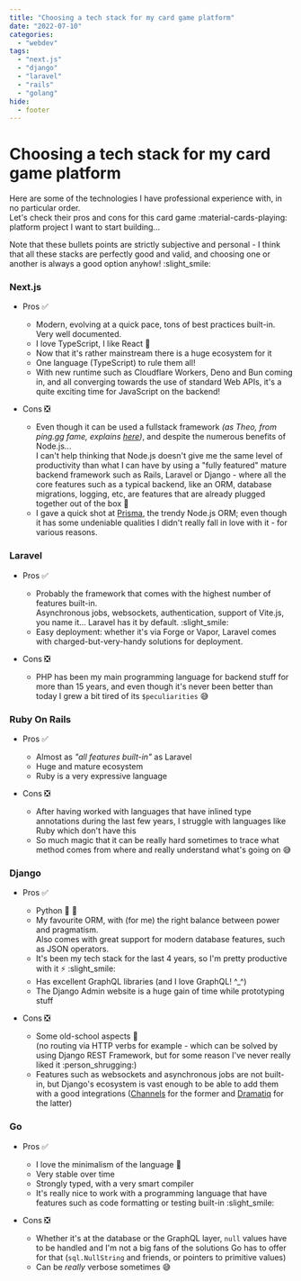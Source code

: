 ```yaml
---
title: "Choosing a tech stack for my card game platform"
date: "2022-07-10"
categories:
  - "webdev"
tags:
  - "next.js"
  - "django"
  - "laravel"
  - "rails"
  - "golang"
hide:
  - footer
---
```


# Choosing a tech stack for my card game platform

Here are some of the technologies I have professional experience with, in no particular order.  
Let's check their pros and cons for this card game :material-cards-playing: platform project I want to start building...

Note that these bullets points are strictly subjective and personal - I think that all these stacks are perfectly good
and valid, and choosing one or another is always a good option anyhow! :slight_smile:

### Next.js

* Pros :white_check_mark:
    - Modern, evolving at a quick pace, tons of best practices built-in. Very well documented.
    - I love TypeScript, I like React :slightly_smiling_face:
    - Now that it's rather mainstream there is a huge ecosystem for it
    - One language (TypeScript) to rule them all!
    - With new runtime such as Cloudflare Workers, Deno and Bun coming in,
      and all converging towards the use of standard Web APIs, it's a quite exciting time for JavaScript 
      on the backend!
    
* Cons :negative_squared_cross_mark:
    - Even though it can be used a fullstack framework
      _(as Theo, from ping.gg fame, explains [here](https://youtu.be/2cB5Fh46Vi4))_,
      and despite the numerous benefits of Node.js...  
      I can't help thinking that Node.js doesn't give me the same level of productivity than what I can have by
      using a "fully featured" mature backend framework such as Rails, Laravel or Django -
      where all the core features such as a typical backend, like an ORM, database migrations, logging, etc, are
      features that are already plugged together out of the box :electric_plug:
    - I gave a quick shot at [Prisma](https://www.prisma.io/), the trendy Node.js ORM; even though it has some undeniable
      qualities I didn't really fall in love with it - for various reasons.
  
### Laravel

* Pros :white_check_mark:
    - Probably the framework that comes with the highest number of features built-in.  
      Asynchronous jobs, websockets, authentication, support of Vite.js, you name it... Laravel has it by default. :slight_smile:
    - Easy deployment: whether it's via Forge or Vapor, Laravel comes with charged-but-very-handy solutions
      for deployment.

* Cons :negative_squared_cross_mark:
    - PHP has been my main programming language for backend stuff for more than 15 years,
      and even though it's never been better than today I grew a bit tired of its `$peculiarities` :sweat_smile:

### Ruby On Rails

* Pros :white_check_mark:
    - Almost as _"all features built-in"_ as Laravel
    - Huge and mature ecosystem
    - Ruby is a very expressive language

* Cons :negative_squared_cross_mark:
    - After having worked with languages that have inlined type annotations during the last
      few years, I struggle with languages like Ruby which don't have this
    - So much magic that it can be really hard sometimes to trace what method comes from where and
      really understand what's going on :sweat_smile:

### Django

* Pros :white_check_mark:
    - Python :snake: :green_heart:
    - My favourite ORM, with (for me) the right balance between power and pragmatism.  
      Also comes with great support for modern database features, such as JSON operators.
    - It's been my tech stack for the last 4 years, so I'm pretty productive with it :zap: :slight_smile:
    - Has excellent GraphQL libraries (and I love GraphQL! ^_^)
    - The Django Admin website is a huge gain of time while prototyping stuff

* Cons :negative_squared_cross_mark:
    - Some old-school aspects :older_adult:  
      (no routing via HTTP verbs for example - which can be solved by using
      Django REST Framework, but for some reason I've never really liked it :person_shrugging:)
    - Features such as websockets and asynchronous jobs are not built-in, but Django's ecosystem
      is vast enough to be able to add them with a good integrations 
      ([Channels](https://channels.readthedocs.io/en/stable/) for the former and
      [Dramatiq](https://dramatiq.io/) for the latter)

### Go

* Pros :white_check_mark:
    - I love the minimalism of the language :blue_heart:
    - Very stable over time
    - Strongly typed, with a very smart compiler
    - It's really nice to work with a programming language that have features such as
      code formatting or testing built-in :slight_smile: 
    
* Cons :negative_squared_cross_mark:
    - Whether it's at the database or the GraphQL layer, `null` values have to be handled
      and I'm not a big fans of the solutions Go has to offer for that
      (`sql.NullString` and friends, or pointers to primitive values) 
    - Can be _really_ verbose sometimes :sweat_smile:
